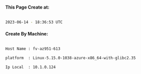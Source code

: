 
   
#### This Page Create at:

```bash

2023-06-14 - 18:36:53 UTC

```

#### Create By Machine:

```bash

Host Name : fv-az951-613

platform  : Linux-5.15.0-1038-azure-x86_64-with-glibc2.35

Ip Local  : 10.1.0.124

```


